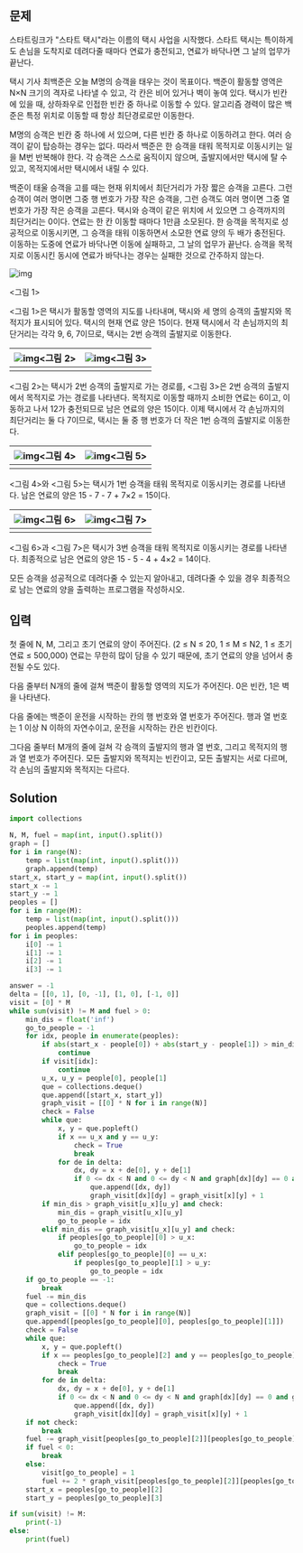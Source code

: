 ## 문제

스타트링크가 "스타트 택시"라는 이름의 택시 사업을 시작했다. 스타트 택시는 특이하게도 손님을 도착지로 데려다줄 때마다 연료가 충전되고, 연료가 바닥나면 그 날의 업무가 끝난다.

택시 기사 최백준은 오늘 M명의 승객을 태우는 것이 목표이다. 백준이 활동할 영역은 N×N 크기의 격자로 나타낼 수 있고, 각 칸은 비어 있거나 벽이 놓여 있다. 택시가 빈칸에 있을 때, 상하좌우로 인접한 빈칸 중 하나로 이동할 수 있다. 알고리즘 경력이 많은 백준은 특정 위치로 이동할 때 항상 최단경로로만 이동한다.

M명의 승객은 빈칸 중 하나에 서 있으며, 다른 빈칸 중 하나로 이동하려고 한다. 여러 승객이 같이 탑승하는 경우는 없다. 따라서 백준은 한 승객을 태워 목적지로 이동시키는 일을 M번 반복해야 한다. 각 승객은 스스로 움직이지 않으며, 출발지에서만 택시에 탈 수 있고, 목적지에서만 택시에서 내릴 수 있다.

백준이 태울 승객을 고를 때는 현재 위치에서 최단거리가 가장 짧은 승객을 고른다. 그런 승객이 여러 명이면 그중 행 번호가 가장 작은 승객을, 그런 승객도 여러 명이면 그중 열 번호가 가장 작은 승객을 고른다. 택시와 승객이 같은 위치에 서 있으면 그 승객까지의 최단거리는 0이다. 연료는 한 칸 이동할 때마다 1만큼 소모된다. 한 승객을 목적지로 성공적으로 이동시키면, 그 승객을 태워 이동하면서 소모한 연료 양의 두 배가 충전된다. 이동하는 도중에 연료가 바닥나면 이동에 실패하고, 그 날의 업무가 끝난다. 승객을 목적지로 이동시킨 동시에 연료가 바닥나는 경우는 실패한 것으로 간주하지 않는다.

![img](https://upload.acmicpc.net/b4dfd78f-5276-44a4-a1f1-a5ccde6fbc8b/-/preview/)

<그림 1>

<그림 1>은 택시가 활동할 영역의 지도를 나타내며, 택시와 세 명의 승객의 출발지와 목적지가 표시되어 있다. 택시의 현재 연료 양은 15이다. 현재 택시에서 각 손님까지의 최단거리는 각각 9, 6, 7이므로, 택시는 2번 승객의 출발지로 이동한다.

| ![img](https://upload.acmicpc.net/3a0360d0-7aa4-4f6e-89aa-8f29ceb3db8d/-/preview/)<그림 2> | ![img](https://upload.acmicpc.net/fb1d41e5-a420-4957-8fe8-1a6f822b284e/-/preview/)<그림 3> |
| ------------------------------------------------------------ | ------------------------------------------------------------ |
|                                                              |                                                              |

<그림 2>는 택시가 2번 승객의 출발지로 가는 경로를, <그림 3>은 2번 승객의 출발지에서 목적지로 가는 경로를 나타낸다. 목적지로 이동할 때까지 소비한 연료는 6이고, 이동하고 나서 12가 충전되므로 남은 연료의 양은 15이다. 이제 택시에서 각 손님까지의 최단거리는 둘 다 7이므로, 택시는 둘 중 행 번호가 더 작은 1번 승객의 출발지로 이동한다.

| ![img](https://upload.acmicpc.net/a4ad059c-f909-4cf2-a401-9d72a69a2549/-/preview/)<그림 4> | ![img](https://upload.acmicpc.net/3abc49bb-33a3-4828-a6c3-1be22fd3967d/-/preview/)<그림 5> |
| ------------------------------------------------------------ | ------------------------------------------------------------ |
|                                                              |                                                              |

<그림 4>와 <그림 5>는 택시가 1번 승객을 태워 목적지로 이동시키는 경로를 나타낸다. 남은 연료의 양은 15 - 7 - 7 + 7×2 = 15이다.

| ![img](https://upload.acmicpc.net/86aa0566-f468-4343-a83d-d978f0120cec/-/preview/)<그림 6> | ![img](https://upload.acmicpc.net/aebc9d40-2c56-4e6c-b914-d8d9b55f8ff5/-/preview/)<그림 7> |
| ------------------------------------------------------------ | ------------------------------------------------------------ |
|                                                              |                                                              |

<그림 6>과 <그림 7>은 택시가 3번 승객을 태워 목적지로 이동시키는 경로를 나타낸다. 최종적으로 남은 연료의 양은 15 - 5 - 4 + 4×2 = 14이다.

모든 승객을 성공적으로 데려다줄 수 있는지 알아내고, 데려다줄 수 있을 경우 최종적으로 남는 연료의 양을 출력하는 프로그램을 작성하시오.

## 입력

첫 줄에 N, M, 그리고 초기 연료의 양이 주어진다. (2 ≤ N ≤ 20, 1 ≤ M ≤ N2, 1 ≤ 초기 연료 ≤ 500,000) 연료는 무한히 많이 담을 수 있기 때문에, 초기 연료의 양을 넘어서 충전될 수도 있다.

다음 줄부터 N개의 줄에 걸쳐 백준이 활동할 영역의 지도가 주어진다. 0은 빈칸, 1은 벽을 나타낸다.

다음 줄에는 백준이 운전을 시작하는 칸의 행 번호와 열 번호가 주어진다. 행과 열 번호는 1 이상 N 이하의 자연수이고, 운전을 시작하는 칸은 빈칸이다.

그다음 줄부터 M개의 줄에 걸쳐 각 승객의 출발지의 행과 열 번호, 그리고 목적지의 행과 열 번호가 주어진다. 모든 출발지와 목적지는 빈칸이고, 모든 출발지는 서로 다르며, 각 손님의 출발지와 목적지는 다르다.

## Solution

```python
import collections

N, M, fuel = map(int, input().split())
graph = []
for i in range(N):
    temp = list(map(int, input().split()))
    graph.append(temp)
start_x, start_y = map(int, input().split())
start_x -= 1
start_y -= 1
peoples = []
for i in range(M):
    temp = list(map(int, input().split()))
    peoples.append(temp)
for i in peoples:
    i[0] -= 1
    i[1] -= 1
    i[2] -= 1
    i[3] -= 1

answer = -1
delta = [[0, 1], [0, -1], [1, 0], [-1, 0]]
visit = [0] * M
while sum(visit) != M and fuel > 0:
    min_dis = float('inf')
    go_to_people = -1
    for idx, people in enumerate(peoples):
        if abs(start_x - people[0]) + abs(start_y - people[1]) > min_dis:
            continue
        if visit[idx]:
            continue
        u_x, u_y = people[0], people[1]
        que = collections.deque()
        que.append([start_x, start_y])
        graph_visit = [[0] * N for i in range(N)]
        check = False
        while que:
            x, y = que.popleft()
            if x == u_x and y == u_y:
                check = True
                break
            for de in delta:
                dx, dy = x + de[0], y + de[1]
                if 0 <= dx < N and 0 <= dy < N and graph[dx][dy] == 0 and graph_visit[dx][dy] == 0:
                    que.append([dx, dy])
                    graph_visit[dx][dy] = graph_visit[x][y] + 1
        if min_dis > graph_visit[u_x][u_y] and check:
            min_dis = graph_visit[u_x][u_y]
            go_to_people = idx
        elif min_dis == graph_visit[u_x][u_y] and check:
            if peoples[go_to_people][0] > u_x:
                go_to_people = idx
            elif peoples[go_to_people][0] == u_x:
                if peoples[go_to_people][1] > u_y:
                    go_to_people = idx
    if go_to_people == -1:
        break
    fuel -= min_dis
    que = collections.deque()
    graph_visit = [[0] * N for i in range(N)]
    que.append([peoples[go_to_people][0], peoples[go_to_people][1]])
    check = False
    while que:
        x, y = que.popleft()
        if x == peoples[go_to_people][2] and y == peoples[go_to_people][3]:
            check = True
            break
        for de in delta:
            dx, dy = x + de[0], y + de[1]
            if 0 <= dx < N and 0 <= dy < N and graph[dx][dy] == 0 and graph_visit[dx][dy] == 0:
                que.append([dx, dy])
                graph_visit[dx][dy] = graph_visit[x][y] + 1
    if not check:
        break
    fuel -= graph_visit[peoples[go_to_people][2]][peoples[go_to_people][3]]
    if fuel < 0:
        break
    else:
        visit[go_to_people] = 1
        fuel += 2 * graph_visit[peoples[go_to_people][2]][peoples[go_to_people][3]]
    start_x = peoples[go_to_people][2]
    start_y = peoples[go_to_people][3]

if sum(visit) != M:
    print(-1)
else:
    print(fuel)
```


